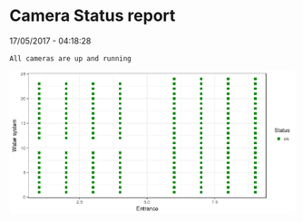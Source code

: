 Camera Status report
================
17/05/2017 - 04:18:28

    All cameras are up and running

![](camreport_files/figure-markdown_github/unnamed-chunk-2-1.png)

